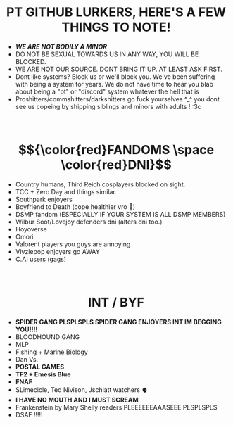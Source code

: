
<h1 align="center">PT GITHUB LURKERS, HERE'S A FEW THINGS TO NOTE!</h1>

- _**WE ARE NOT BODILY A MINOR**_
- DO NOT BE SEXUAL TOWARDS US IN ANY WAY, YOU WILL BE BLOCKED.
- WE ARE NOT OUR SOURCE. DONT BRING IT UP. AT LEAST ASK FIRST.
- Dont like systems? Block us or we'll block you. We've been suffering with being a system for years. We do not have time to hear you blab about being a "pt" or "discord" system whatever the hell that is
- Proshitters/commshitters/darkshitters go fuck yourselves ^_^ you dont see us copeing by shipping siblings and minors with adults ! :3c
<br/><br/><br/>
<h1 align="center"> $${\color{red}FANDOMS \space \color{red}DNI}$$</h1>

- Country humans, Third Reich cosplayers blocked on sight.
- TCC + Zero Day and things similar.
- Southpark enjoyers
- Boyfriend to Death (cope healthier vro 🥀)
- DSMP fandom (ESPECIALLY IF YOUR SYSTEM IS ALL DSMP MEMBERS)
- Wilbur Soot/Lovejoy defenders dni (alters dni too.)
- Hoyoverse
- Omori
- Valorent players you guys are annoying
- Vivziepop enjoyers go AWAY
- C.AI users (gags)
<br/><br/><br/>
<h1 align="center">INT / BYF</h1> 

+ **SPIDER GANG PLSPLSPLS SPIDER GANG ENJOYERS INT IM BEGGING YOU!!!!**
+ BLOODHOUND GANG
+  MLP
+ Fishing + Marine Biology
+ Dan Vs.
+ **POSTAL GAMES**
+ **TF2 + Emesis Blue**
+ **FNAF**
+ SLimecicle, Ted Nivison, Jschlatt watchers 🫀
+ **I HAVE NO MOUTH AND I MUST SCREAM**
+ Frankenstein by Mary Shelly readers PLEEEEEEAAASEEE PLSPLSPLS
+ DSAF !!!!!

